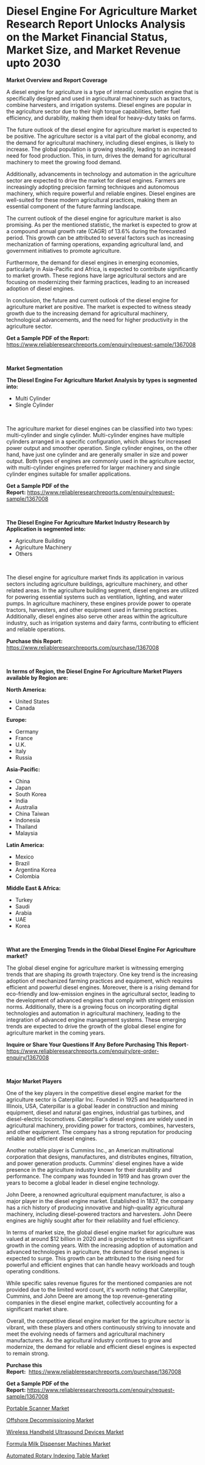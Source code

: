 <p><h1>Diesel Engine For Agriculture Market Research Report Unlocks Analysis on the Market Financial Status, Market Size, and Market Revenue upto 2030</h1></p><p><strong>Market Overview and Report Coverage</strong></p>
<p><p>A diesel engine for agriculture is a type of internal combustion engine that is specifically designed and used in agricultural machinery such as tractors, combine harvesters, and irrigation systems. Diesel engines are popular in the agriculture sector due to their high torque capabilities, better fuel efficiency, and durability, making them ideal for heavy-duty tasks on farms.</p><p>The future outlook of the diesel engine for agriculture market is expected to be positive. The agriculture sector is a vital part of the global economy, and the demand for agricultural machinery, including diesel engines, is likely to increase. The global population is growing steadily, leading to an increased need for food production. This, in turn, drives the demand for agricultural machinery to meet the growing food demand.</p><p>Additionally, advancements in technology and automation in the agriculture sector are expected to drive the market for diesel engines. Farmers are increasingly adopting precision farming techniques and autonomous machinery, which require powerful and reliable engines. Diesel engines are well-suited for these modern agricultural practices, making them an essential component of the future farming landscape.</p><p>The current outlook of the diesel engine for agriculture market is also promising. As per the mentioned statistic, the market is expected to grow at a compound annual growth rate (CAGR) of 13.6% during the forecasted period. This growth can be attributed to several factors such as increasing mechanization of farming operations, expanding agricultural land, and government initiatives to promote agriculture.</p><p>Furthermore, the demand for diesel engines in emerging economies, particularly in Asia-Pacific and Africa, is expected to contribute significantly to market growth. These regions have large agricultural sectors and are focusing on modernizing their farming practices, leading to an increased adoption of diesel engines.</p><p>In conclusion, the future and current outlook of the diesel engine for agriculture market are positive. The market is expected to witness steady growth due to the increasing demand for agricultural machinery, technological advancements, and the need for higher productivity in the agriculture sector.</p></p>
<p><strong>Get a Sample PDF of the Report:</strong> <a href="https://www.reliableresearchreports.com/enquiry/request-sample/1367008">https://www.reliableresearchreports.com/enquiry/request-sample/1367008</a></p>
<p>&nbsp;</p>
<p><strong>Market Segmentation</strong></p>
<p><strong>The Diesel Engine For Agriculture Market Analysis by types is segmented into:</strong></p>
<p><ul><li>Multi Cylinder</li><li>Single Cylinder</li></ul></p>
<p>&nbsp;</p>
<p><p>The agriculture market for diesel engines can be classified into two types: multi-cylinder and single cylinder. Multi-cylinder engines have multiple cylinders arranged in a specific configuration, which allows for increased power output and smoother operation. Single cylinder engines, on the other hand, have just one cylinder and are generally smaller in size and power output. Both types of engines are commonly used in the agriculture sector, with multi-cylinder engines preferred for larger machinery and single cylinder engines suitable for smaller applications.</p></p>
<p><strong>Get a Sample PDF of the Report:</strong>&nbsp;<a href="https://www.reliableresearchreports.com/enquiry/request-sample/1367008">https://www.reliableresearchreports.com/enquiry/request-sample/1367008</a></p>
<p>&nbsp;</p>
<p><strong>The Diesel Engine For Agriculture Market Industry Research by Application is segmented into:</strong></p>
<p><ul><li>Agriculture Building</li><li>Agriculture Machinery</li><li>Others</li></ul></p>
<p>&nbsp;</p>
<p><p>The diesel engine for agriculture market finds its application in various sectors including agriculture buildings, agriculture machinery, and other related areas. In the agriculture building segment, diesel engines are utilized for powering essential systems such as ventilation, lighting, and water pumps. In agriculture machinery, these engines provide power to operate tractors, harvesters, and other equipment used in farming practices. Additionally, diesel engines also serve other areas within the agriculture industry, such as irrigation systems and dairy farms, contributing to efficient and reliable operations.</p></p>
<p><strong>Purchase this Report:</strong>&nbsp; <a href="https://www.reliableresearchreports.com/purchase/1367008">https://www.reliableresearchreports.com/purchase/1367008</a></p>
<p>&nbsp;</p>
<p><strong>In terms of Region, the Diesel Engine For Agriculture Market Players available by Region are:</strong></p>
<p>
    <p> <strong> North America: </strong>
        <ul>
            <li>United States</li>
            <li>Canada</li>
        </ul>
        </p> 
    <p> <strong> Europe: </strong>
        <ul>
            <li>Germany</li>
            <li>France</li>
            <li>U.K.</li>
            <li>Italy</li>
            <li>Russia</li>
        </ul>
        </p> 
    <p> <strong> Asia-Pacific: </strong>
        <ul>
            <li>China</li>
            <li>Japan</li>
            <li>South Korea</li>
            <li>India</li>
            <li>Australia</li>
            <li>China Taiwan</li>
            <li>Indonesia</li>
            <li>Thailand</li>
            <li>Malaysia</li>
        </ul>
        </p> 
    <p> <strong> Latin America: </strong>
        <ul>
            <li>Mexico</li>
            <li>Brazil</li>
            <li>Argentina Korea</li>
            <li>Colombia</li>
        </ul>
        </p> 
    <p> <strong> Middle East & Africa: </strong>
        <ul>
            <li>Turkey</li>
            <li>Saudi</li>
            <li>Arabia</li>
            <li>UAE</li>
            <li>Korea</li>
        </ul>
    </p>
    </p>
<p>&nbsp;</p>
<p><strong>What are the Emerging Trends in the Global Diesel Engine For Agriculture market?</strong></p>
<p><p>The global diesel engine for agriculture market is witnessing emerging trends that are shaping its growth trajectory. One key trend is the increasing adoption of mechanized farming practices and equipment, which requires efficient and powerful diesel engines. Moreover, there is a rising demand for eco-friendly and low-emission engines in the agricultural sector, leading to the development of advanced engines that comply with stringent emission norms. Additionally, there is a growing focus on incorporating digital technologies and automation in agricultural machinery, leading to the integration of advanced engine management systems. These emerging trends are expected to drive the growth of the global diesel engine for agriculture market in the coming years.</p></p>
<p><strong>Inquire or Share Your Questions If Any Before Purchasing This Report</strong>- <a href="https://www.reliableresearchreports.com/enquiry/pre-order-enquiry/1367008">https://www.reliableresearchreports.com/enquiry/pre-order-enquiry/1367008</a></p>
<p>&nbsp;</p>
<p><strong>Major Market Players</strong></p>
<p><p>One of the key players in the competitive diesel engine market for the agriculture sector is Caterpillar Inc. Founded in 1925 and headquartered in Illinois, USA, Caterpillar is a global leader in construction and mining equipment, diesel and natural gas engines, industrial gas turbines, and diesel-electric locomotives. Caterpillar's diesel engines are widely used in agricultural machinery, providing power for tractors, combines, harvesters, and other equipment. The company has a strong reputation for producing reliable and efficient diesel engines.</p><p>Another notable player is Cummins Inc., an American multinational corporation that designs, manufactures, and distributes engines, filtration, and power generation products. Cummins' diesel engines have a wide presence in the agriculture industry known for their durability and performance. The company was founded in 1919 and has grown over the years to become a global leader in diesel engine technology.</p><p>John Deere, a renowned agricultural equipment manufacturer, is also a major player in the diesel engine market. Established in 1837, the company has a rich history of producing innovative and high-quality agricultural machinery, including diesel-powered tractors and harvesters. John Deere engines are highly sought after for their reliability and fuel efficiency.</p><p>In terms of market size, the global diesel engine market for agriculture was valued at around $12 billion in 2020 and is projected to witness significant growth in the coming years. With the increasing adoption of automation and advanced technologies in agriculture, the demand for diesel engines is expected to surge. This growth can be attributed to the rising need for powerful and efficient engines that can handle heavy workloads and tough operating conditions.</p><p>While specific sales revenue figures for the mentioned companies are not provided due to the limited word count, it's worth noting that Caterpillar, Cummins, and John Deere are among the top revenue-generating companies in the diesel engine market, collectively accounting for a significant market share.</p><p>Overall, the competitive diesel engine market for the agriculture sector is vibrant, with these players and others continuously striving to innovate and meet the evolving needs of farmers and agricultural machinery manufacturers. As the agricultural industry continues to grow and modernize, the demand for reliable and efficient diesel engines is expected to remain strong.</p></p>
<p><strong>Purchase this Report:</strong>&nbsp;&nbsp;<a href="https://www.reliableresearchreports.com/purchase/1367008">https://www.reliableresearchreports.com/purchase/1367008</a></p>
<p></p>
<p><strong>Get a Sample PDF of the Report:</strong>&nbsp;<a href="https://www.reliableresearchreports.com/enquiry/request-sample/1367008">https://www.reliableresearchreports.com/enquiry/request-sample/1367008</a></p>
<p><p><a href="https://www.linkedin.com/pulse/portable-scanner-market-size-growth-forecast-from-2023-rm4qf/">Portable Scanner Market</a></p><p><a href="https://www.linkedin.com/pulse/offshore-decommissioning-market-size-2023-2030-global-industrial-sezqf/">Offshore Decommissioning Market</a></p><p><a href="https://medium.com/@wilmaheaney/wireless-handheld-ultrasound-devices-market-size-cagr-trends-2024-2030-f49f4daf20f5">Wireless Handheld Ultrasound Devices Market</a></p><p><a href="https://www.linkedin.com/pulse/formula-milk-dispenser-machines-market-research-report-hpctc/">Formula Milk Dispenser Machines Market</a></p><p><a href="https://medium.com/@janbogisich/automated-rotary-indexing-table-market-size-growth-forecast-2023-2030-2dc525a5e88b">Automated Rotary Indexing Table Market</a></p></p>
